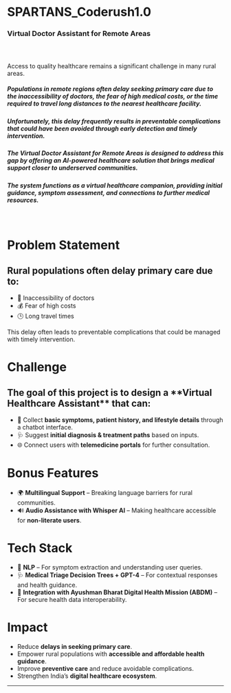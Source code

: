 # SPARTANS_Coderush1.0
<h3>Virtual Doctor Assistant for Remote Areas</h3><br>
<h5></h4>Access to quality healthcare remains a significant challenge in many rural areas.</h5>
  <h5>Populations in remote regions often delay seeking primary care due to the inaccessibility of doctors, the fear of high medical costs, or the time required to travel long distances to the nearest healthcare facility.</h5>
  <h5>Unfortunately, this delay frequently results in preventable complications that could have been avoided through early detection and timely intervention.</h5>
  <h5>The Virtual Doctor Assistant for Remote Areas is designed to address this gap by offering an AI-powered healthcare solution that brings medical support closer to underserved communities.</h5>
  <h5>The system functions as a virtual healthcare companion, providing initial guidance, symptom assessment, and connections to further medical resources.</h5><br>

<h1>Problem Statement</h1>

<h2>Rural populations often delay primary care due to:</h2>

* 🚫 Inaccessibility of doctors
* 💰 Fear of high costs
* 🕒 Long travel times

This delay often leads to preventable complications that could be managed with timely intervention.

<h1>Challenge</h1>
<h2>The goal of this project is to design a **Virtual Healthcare Assistant** that can:</h2>

* 🤖 Collect **basic symptoms, patient history, and lifestyle details** through a chatbot interface.
* 🩺 Suggest **initial diagnosis & treatment paths** based on inputs.
* 🌐 Connect users with **telemedicine portals** for further consultation.

<h1>Bonus Features</h1>

* 🌍 **Multilingual Support** – Breaking language barriers for rural communities.
* 🔊 **Audio Assistance with Whisper AI** – Making healthcare accessible for **non-literate users**.

<h1>Tech Stack</h1>

* 🧠 **NLP** – For symptom extraction and understanding user queries.
* 🩺 **Medical Triage Decision Trees + GPT-4** – For contextual responses and health guidance.
* 🔗 **Integration with Ayushman Bharat Digital Health Mission (ABDM)** – For secure health data interoperability.

<h1>Impact</h1>

* Reduce **delays in seeking primary care**.
* Empower rural populations with **accessible and affordable health guidance**.
* Improve **preventive care** and reduce avoidable complications.
* Strengthen India’s **digital healthcare ecosystem**.

---

